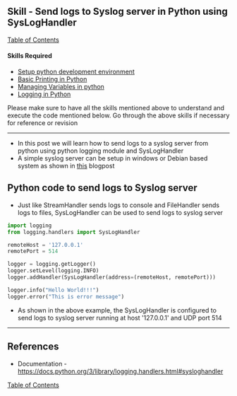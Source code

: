 ## Skill - Send logs to Syslog server in Python using SysLogHandler

[Table of Contents](https://nagasudhir.blogspot.com/2020/04/taming-python-table-of-contents.html)

#### Skills Required
* [Setup python development environment](https://nagasudhir.blogspot.com/2020/04/setup-python-development-environment_14.html)
* [Basic Printing in Python](https://nagasudhir.blogspot.com/2020/04/basic-printing-in-python.html)
* [Managing Variables in python](https://nagasudhir.blogspot.com/2020/04/managing-variables-in-python.html)
* [Logging in Python](https://nagasudhir.blogspot.com/2022/11/logging-in-python.html)

Please make sure to have all the skills mentioned above to understand and execute the code mentioned below. Go through the above skills if necessary for reference or revision

<hr>

* In this post we will learn how to send logs to a syslog server from python using python logging module and SysLogHandler
* A simple syslog server can be setup in windows or Debian based system as shown in [this]() blogpost

## Python code to send logs to Syslog server 
* Just like StreamHandler sends logs to console and FileHandler sends logs to files, SysLogHandler can be used to send logs to syslog server

```py
import logging
from logging.handlers import SysLogHandler

remoteHost = '127.0.0.1'
remotePort = 514

logger = logging.getLogger()
logger.setLevel(logging.INFO)
logger.addHandler(SysLogHandler(address=(remoteHost, remotePort)))

logger.info("Hello World!!!")
logger.error("This is error message")

```

* As shown in the above example, the SysLogHandler is configured to send logs to syslog server running at host '127.0.0.1' and UDP port 514

<hr/>

## References
* Documentation - https://docs.python.org/3/library/logging.handlers.html#sysloghandler

[Table of Contents](https://nagasudhir.blogspot.com/2020/04/taming-python-table-of-contents.html)
<!--stackedit_data:
eyJoaXN0b3J5IjpbMzYyMDMwNjEwLC0zNzkxMDQ3MTgsLTEwNT
IyMjEzNzAsLTEzMDA0MzUwLDQ3Mzc4MzYxMywtMTMyMTMxNTgw
OSwtMTkyNDQ5NTg2Myw3NDUyNTAwNTAsLTEwMDc4OTI4MzMsLT
YyNzc4NDUxOCwtODgwMzU1Nzc4LC0xMjUwMjU3MTc3XX0=
-->